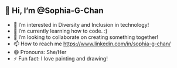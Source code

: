 ## 👋 Hi, I’m @Sophia-G-Chan
- 👀 I’m interested in Diversity and Inclusion in technology!
- 🌱 I’m currently learning how to code. :)
- 💞️ I’m looking to collaborate on creating something together!
- 📫 How to reach me https://www.linkedin.com/in/sophia-g-chan/
- 😄 Pronouns: She/Her
- ⚡ Fun fact: I love painting and drawing!

<!---
Sophia-G-Chan/Sophia-G-Chan is a ✨ special ✨ repository because its `README.md` (this file) appears on your GitHub profile.
You can click the Preview link to take a look at your changes.
--->
